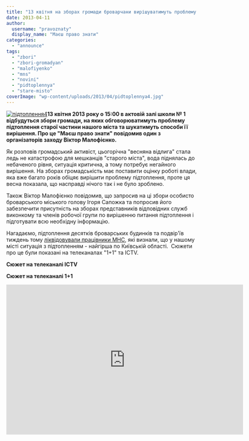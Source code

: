 ```yaml
---
title: "13 квітня на зборах громади броварчани вирішуватимуть проблему підтоплення \"старого міста\""
date: 2013-04-11
author: 
  username: "pravoznaty"
  display_name: "Маєш право знати"
categories: 
  - "announce"
tags: 
  - "zbori"
  - "zbori-gromadyan"
  - "malofiyenko"
  - "mns"
  - "novini"
  - "pidtoplennya"
  - "stare-misto"
coverImage: "wp-content/uploads/2013/04/pidtoplennya4.jpg"
---
```


[![підтоплення4](https://mpz.brovary.org/wp-content/uploads/2013/04/pidtoplennya4.jpg)](https://mpz.brovary.org/wp-content/uploads/2013/04/pidtoplennya4.jpg)**13 квітня 2013 року о 15:00 в актовій залі школи № 1 відбудуться збори громади, на яких обговорюватимуть проблему підтоплення старої частини нашого міста та шукатимуть способи її вирішення. Про це "Маєш право знати" повідомив один з організаторів заходу Віктор Малофієнко.**

Як розповів громадський активіст, цьогорічна "весняна відлига" стала ледь не катастрофою для мешканців "старого міста", вода піднялась до небаченого рівня, ситуація критична, а тому потребує негайного вирішення. На зборах громадськість має поставити оцінку роботі влади, яка вже багато років обіцяє вирішити проблему підтоплення, проте ця весна показала, що насправді нічого так і не було зроблено.

Також Віктор Малофієнко повідомив, що запросив на ці збори особисто броварського міського голову Ігоря Сапожка та попросив його забезпечити присутність на зборах представників відповідних служб виконкому та членів робочої групи по вирішенню питання підтоплення і підготувати всю необхідну інформацію.

Нагадаємо, підтоплення десятків броварських будинків та подвір'їв тиждень тому [ліквідовували працівники МНС](https://mpz.brovary.org/vchora-pidtopleni-budinki-u-brovarah-ryatuvali-pratsivniki-mchs-video/), які визнали, що у нашому місті ситуація з підтопленням - найгірша по Київській області.  Сюжети про це були показані на телеканалах "1+1" та ICTV.

**Сюжет на телеканалі ICTV**

**Сюжет на телеканалі 1+1**

<iframe src="https://video.bigmir.net/player/398456/" height="395" width="625" frameborder="0"></iframe>
